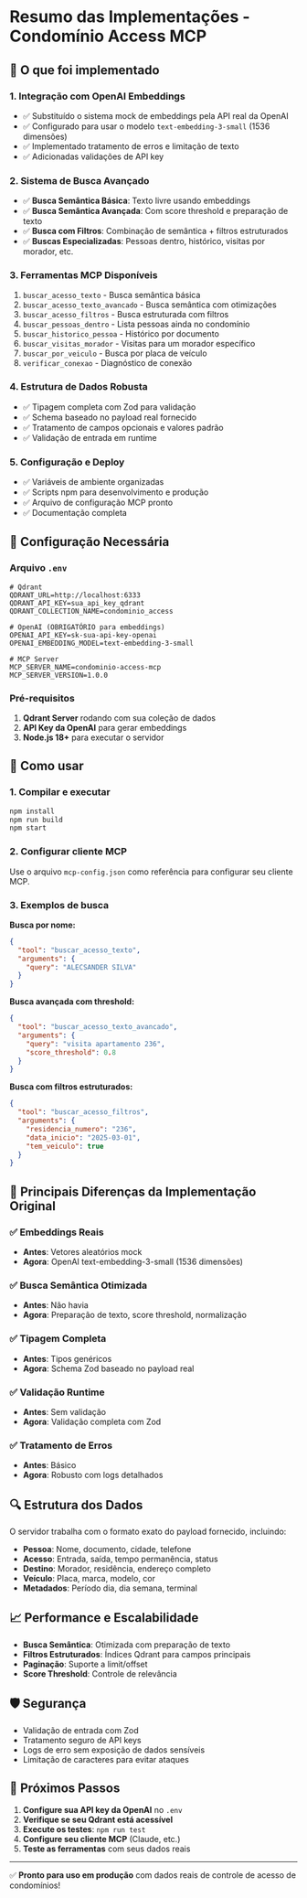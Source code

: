 # Resumo das Implementações - Condomínio Access MCP

## 🎯 O que foi implementado

### 1. **Integração com OpenAI Embeddings**
- ✅ Substituído o sistema mock de embeddings pela API real da OpenAI
- ✅ Configurado para usar o modelo `text-embedding-3-small` (1536 dimensões)
- ✅ Implementado tratamento de erros e limitação de texto
- ✅ Adicionadas validações de API key

### 2. **Sistema de Busca Avançado**
- ✅ **Busca Semântica Básica**: Texto livre usando embeddings
- ✅ **Busca Semântica Avançada**: Com score threshold e preparação de texto
- ✅ **Busca com Filtros**: Combinação de semântica + filtros estruturados
- ✅ **Buscas Especializadas**: Pessoas dentro, histórico, visitas por morador, etc.

### 3. **Ferramentas MCP Disponíveis**
1. `buscar_acesso_texto` - Busca semântica básica
2. `buscar_acesso_texto_avancado` - Busca semântica com otimizações
3. `buscar_acesso_filtros` - Busca estruturada com filtros
4. `buscar_pessoas_dentro` - Lista pessoas ainda no condomínio
5. `buscar_historico_pessoa` - Histórico por documento
6. `buscar_visitas_morador` - Visitas para um morador específico
7. `buscar_por_veiculo` - Busca por placa de veículo
8. `verificar_conexao` - Diagnóstico de conexão

### 4. **Estrutura de Dados Robusta**
- ✅ Tipagem completa com Zod para validação
- ✅ Schema baseado no payload real fornecido
- ✅ Tratamento de campos opcionais e valores padrão
- ✅ Validação de entrada em runtime

### 5. **Configuração e Deploy**
- ✅ Variáveis de ambiente organizadas
- ✅ Scripts npm para desenvolvimento e produção
- ✅ Arquivo de configuração MCP pronto
- ✅ Documentação completa

## 🔧 Configuração Necessária

### Arquivo `.env`
```env
# Qdrant
QDRANT_URL=http://localhost:6333
QDRANT_API_KEY=sua_api_key_qdrant
QDRANT_COLLECTION_NAME=condominio_access

# OpenAI (OBRIGATÓRIO para embeddings)
OPENAI_API_KEY=sk-sua-api-key-openai
OPENAI_EMBEDDING_MODEL=text-embedding-3-small

# MCP Server
MCP_SERVER_NAME=condominio-access-mcp
MCP_SERVER_VERSION=1.0.0
```

### Pré-requisitos
1. **Qdrant Server** rodando com sua coleção de dados
2. **API Key da OpenAI** para gerar embeddings
3. **Node.js 18+** para executar o servidor

## 🚀 Como usar

### 1. Compilar e executar
```bash
npm install
npm run build
npm start
```

### 2. Configurar cliente MCP
Use o arquivo `mcp-config.json` como referência para configurar seu cliente MCP.

### 3. Exemplos de busca

**Busca por nome:**
```json
{
  "tool": "buscar_acesso_texto",
  "arguments": {
    "query": "ALECSANDER SILVA"
  }
}
```

**Busca avançada com threshold:**
```json
{
  "tool": "buscar_acesso_texto_avancado",
  "arguments": {
    "query": "visita apartamento 236",
    "score_threshold": 0.8
  }
}
```

**Busca com filtros estruturados:**
```json
{
  "tool": "buscar_acesso_filtros",
  "arguments": {
    "residencia_numero": "236",
    "data_inicio": "2025-03-01",
    "tem_veiculo": true
  }
}
```

## 🎯 Principais Diferenças da Implementação Original

### ✅ **Embeddings Reais**
- **Antes**: Vetores aleatórios mock
- **Agora**: OpenAI text-embedding-3-small (1536 dimensões)

### ✅ **Busca Semântica Otimizada**
- **Antes**: Não havia
- **Agora**: Preparação de texto, score threshold, normalização

### ✅ **Tipagem Completa**
- **Antes**: Tipos genéricos
- **Agora**: Schema Zod baseado no payload real

### ✅ **Validação Runtime**
- **Antes**: Sem validação
- **Agora**: Validação completa com Zod

### ✅ **Tratamento de Erros**
- **Antes**: Básico
- **Agora**: Robusto com logs detalhados

## 🔍 Estrutura dos Dados

O servidor trabalha com o formato exato do payload fornecido, incluindo:

- **Pessoa**: Nome, documento, cidade, telefone
- **Acesso**: Entrada, saída, tempo permanência, status
- **Destino**: Morador, residência, endereço completo
- **Veículo**: Placa, marca, modelo, cor
- **Metadados**: Período dia, dia semana, terminal

## 📈 Performance e Escalabilidade

- **Busca Semântica**: Otimizada com preparação de texto
- **Filtros Estruturados**: Índices Qdrant para campos principais
- **Paginação**: Suporte a limit/offset
- **Score Threshold**: Controle de relevância

## 🛡️ Segurança

- Validação de entrada com Zod
- Tratamento seguro de API keys
- Logs de erro sem exposição de dados sensíveis
- Limitação de caracteres para evitar ataques

## 📝 Próximos Passos

1. **Configure sua API key da OpenAI** no `.env`
2. **Verifique se seu Qdrant está acessível**
3. **Execute os testes**: `npm run test`
4. **Configure seu cliente MCP** (Claude, etc.)
5. **Teste as ferramentas** com seus dados reais

---

✅ **Pronto para uso em produção** com dados reais de controle de acesso de condomínios!
